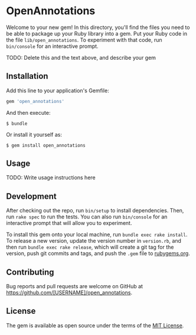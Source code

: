 # OpenAnnotations

Welcome to your new gem! In this directory, you'll find the files you need to be able to package up your Ruby library into a gem. Put your Ruby code in the file `lib/open_annotations`. To experiment with that code, run `bin/console` for an interactive prompt.

TODO: Delete this and the text above, and describe your gem

## Installation

Add this line to your application's Gemfile:

```ruby
gem 'open_annotations'
```

And then execute:

    $ bundle

Or install it yourself as:

    $ gem install open_annotations

## Usage

TODO: Write usage instructions here

## Development

After checking out the repo, run `bin/setup` to install dependencies. Then, run `rake spec` to run the tests. You can also run `bin/console` for an interactive prompt that will allow you to experiment.

To install this gem onto your local machine, run `bundle exec rake install`. To release a new version, update the version number in `version.rb`, and then run `bundle exec rake release`, which will create a git tag for the version, push git commits and tags, and push the `.gem` file to [rubygems.org](https://rubygems.org).

## Contributing

Bug reports and pull requests are welcome on GitHub at https://github.com/[USERNAME]/open_annotations.


## License

The gem is available as open source under the terms of the [MIT License](http://opensource.org/licenses/MIT).

